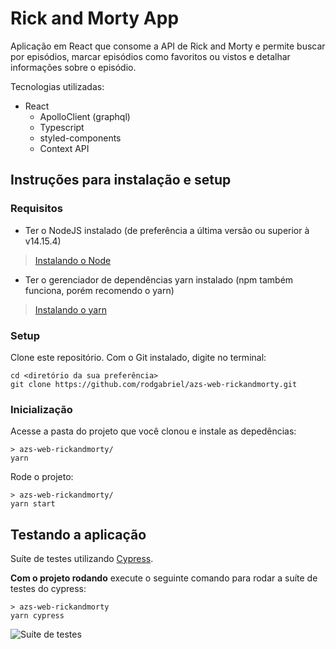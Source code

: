 # Rick and Morty App

Aplicação em React que consome a API de Rick and Morty e permite buscar por episódios, marcar episódios como favoritos ou vistos e detalhar informações sobre o episódio.

Tecnologias utilizadas:
- React
  - ApolloClient (graphql)
  - Typescript
  - styled-components
  - Context API
      
## Instruções para instalação e setup

### Requisitos

- Ter o NodeJS instalado (de preferência a última versão ou superior à v14.15.4)
> [Instalando o Node](https://nodejs.org/pt-br/download/package-manager/ "Clique aqui para aprender a instalar o Node!")

- Ter o gerenciador de dependências yarn instalado (npm também funciona, porém recomendo o yarn)
> [Instalando o yarn](https://classic.yarnpkg.com/pt-BR/docs/install/#debian-stable "Clique aqui para aprender a instalar o yarn!")

### Setup

Clone este repositório.
Com o Git instalado, digite no terminal:
```shell
cd <diretório da sua preferência>
git clone https://github.com/rodgabriel/azs-web-rickandmorty.git
```

### Inicialização 

Acesse a pasta do projeto que você clonou e instale as depedências:
```shell
> azs-web-rickandmorty/ 
yarn
```

Rode o projeto:
```shell
> azs-web-rickandmorty/
yarn start
```

## Testando a aplicação

Suíte de testes utilizando [Cypress](https://www.cypress.io/).

**Com o projeto rodando** execute o seguinte comando para rodar a suíte de testes do cypress:
```shell
> azs-web-rickandmorty
yarn cypress
```

![Suíte de testes](./github/tests-suite.png)


    
